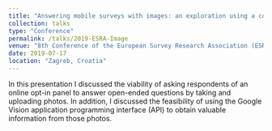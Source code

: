 ```yaml
---
title: "Answering mobile surveys with images: an exploration using a computer vision API"
collection: talks
type: "Conference"
permalink: /talks/2019-ESRA-Image
venue: "8th Conference of the European Survey Research Association (ESRA)"
date: 2019-07-17
location: "Zagreb, Croatia"
---
```


In this presentation I discussed the viability of asking respondents of an online opt-in panel to answer open-ended questions by taking and uploading photos. In addition, I discussed the feasibility of using the Google Vision application programming interface (API) to obtain valuable information from those photos.
